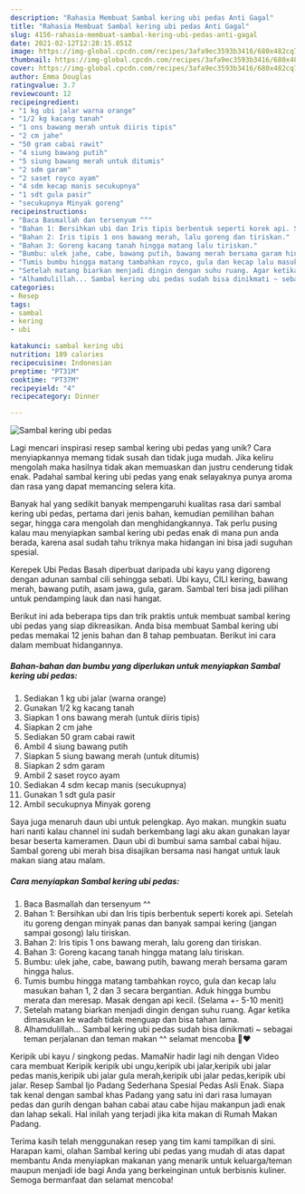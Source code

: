 ```yaml
---
description: "Rahasia Membuat Sambal kering ubi pedas Anti Gagal"
title: "Rahasia Membuat Sambal kering ubi pedas Anti Gagal"
slug: 4156-rahasia-membuat-sambal-kering-ubi-pedas-anti-gagal
date: 2021-02-12T12:28:15.851Z
image: https://img-global.cpcdn.com/recipes/3afa9ec3593b3416/680x482cq70/sambal-kering-ubi-pedas-foto-resep-utama.jpg
thumbnail: https://img-global.cpcdn.com/recipes/3afa9ec3593b3416/680x482cq70/sambal-kering-ubi-pedas-foto-resep-utama.jpg
cover: https://img-global.cpcdn.com/recipes/3afa9ec3593b3416/680x482cq70/sambal-kering-ubi-pedas-foto-resep-utama.jpg
author: Emma Douglas
ratingvalue: 3.7
reviewcount: 12
recipeingredient:
- "1 kg ubi jalar warna orange"
- "1/2 kg kacang tanah"
- "1 ons bawang merah untuk diiris tipis"
- "2 cm jahe"
- "50 gram cabai rawit"
- "4 siung bawang putih"
- "5 siung bawang merah untuk ditumis"
- "2 sdm garam"
- "2 saset royco ayam"
- "4 sdm kecap manis secukupnya"
- "1 sdt gula pasir"
- "secukupnya Minyak goreng"
recipeinstructions:
- "Baca Basmallah dan tersenyum ^^"
- "Bahan 1: Bersihkan ubi dan Iris tipis berbentuk seperti korek api. Setelah itu goreng dengan minyak panas dan banyak sampai kering (jangan sampai gosong) lalu tiriskan."
- "Bahan 2: Iris tipis 1 ons bawang merah, lalu goreng dan tiriskan."
- "Bahan 3: Goreng kacang tanah hingga matang lalu tiriskan."
- "Bumbu: ulek jahe, cabe, bawang putih, bawang merah bersama garam hingga halus."
- "Tumis bumbu hingga matang tambahkan royco, gula dan kecap lalu masukan bahan 1, 2 dan 3 secara bergantian. Aduk hingga bumbu merata dan meresap. Masak dengan api kecil. (Selama +- 5-10 menit)"
- "Setelah matang biarkan menjadi dingin dengan suhu ruang. Agar ketika dimasukan ke wadah tidak menguap dan bisa tahan lama."
- "Alhamdulillah... Sambal kering ubi pedas sudah bisa dinikmati ~ sebagai teman perjalanan dan teman makan ^^ selamat mencoba 🤗❤️"
categories:
- Resep
tags:
- sambal
- kering
- ubi

katakunci: sambal kering ubi 
nutrition: 189 calories
recipecuisine: Indonesian
preptime: "PT31M"
cooktime: "PT37M"
recipeyield: "4"
recipecategory: Dinner

---
```



![Sambal kering ubi pedas](https://img-global.cpcdn.com/recipes/3afa9ec3593b3416/680x482cq70/sambal-kering-ubi-pedas-foto-resep-utama.jpg)

Lagi mencari inspirasi resep sambal kering ubi pedas yang unik? Cara menyiapkannya memang tidak susah dan tidak juga mudah. Jika keliru mengolah maka hasilnya tidak akan memuaskan dan justru cenderung tidak enak. Padahal sambal kering ubi pedas yang enak selayaknya punya aroma dan rasa yang dapat memancing selera kita.

Banyak hal yang sedikit banyak mempengaruhi kualitas rasa dari sambal kering ubi pedas, pertama dari jenis bahan, kemudian pemilihan bahan segar, hingga cara mengolah dan menghidangkannya. Tak perlu pusing kalau mau menyiapkan sambal kering ubi pedas enak di mana pun anda berada, karena asal sudah tahu triknya maka hidangan ini bisa jadi suguhan spesial.

Kerepek Ubi Pedas Basah diperbuat daripada ubi kayu yang digoreng dengan adunan sambal cili sehingga sebati. Ubi kayu, CILI kering, bawang merah, bawang putih, asam jawa, gula, garam. Sambal teri bisa jadi pilihan untuk pendamping lauk dan nasi hangat.


Berikut ini ada beberapa tips dan trik praktis untuk membuat sambal kering ubi pedas yang siap dikreasikan. Anda bisa membuat Sambal kering ubi pedas memakai 12 jenis bahan dan 8 tahap pembuatan. Berikut ini cara dalam membuat hidangannya.

<!--inarticleads1-->

##### Bahan-bahan dan bumbu yang diperlukan untuk menyiapkan Sambal kering ubi pedas:

1. Sediakan 1 kg ubi jalar (warna orange)
1. Gunakan 1/2 kg kacang tanah
1. Siapkan 1 ons bawang merah (untuk diiris tipis)
1. Siapkan 2 cm jahe
1. Sediakan 50 gram cabai rawit
1. Ambil 4 siung bawang putih
1. Siapkan 5 siung bawang merah (untuk ditumis)
1. Siapkan 2 sdm garam
1. Ambil 2 saset royco ayam
1. Sediakan 4 sdm kecap manis (secukupnya)
1. Gunakan 1 sdt gula pasir
1. Ambil secukupnya Minyak goreng


Saya juga menaruh daun ubi untuk pelengkap. Ayo makan. mungkin suatu hari nanti kalau channel ini sudah berkembang lagi aku akan gunakan layar besar beserta kameramen. Daun ubi di bumbui sama sambal cabai hijau. Sambal goreng ubi merah bisa disajikan bersama nasi hangat untuk lauk makan siang atau malam. 

<!--inarticleads2-->

##### Cara menyiapkan Sambal kering ubi pedas:

1. Baca Basmallah dan tersenyum ^^
1. Bahan 1: Bersihkan ubi dan Iris tipis berbentuk seperti korek api. Setelah itu goreng dengan minyak panas dan banyak sampai kering (jangan sampai gosong) lalu tiriskan.
1. Bahan 2: Iris tipis 1 ons bawang merah, lalu goreng dan tiriskan.
1. Bahan 3: Goreng kacang tanah hingga matang lalu tiriskan.
1. Bumbu: ulek jahe, cabe, bawang putih, bawang merah bersama garam hingga halus.
1. Tumis bumbu hingga matang tambahkan royco, gula dan kecap lalu masukan bahan 1, 2 dan 3 secara bergantian. Aduk hingga bumbu merata dan meresap. Masak dengan api kecil. (Selama +- 5-10 menit)
1. Setelah matang biarkan menjadi dingin dengan suhu ruang. Agar ketika dimasukan ke wadah tidak menguap dan bisa tahan lama.
1. Alhamdulillah... Sambal kering ubi pedas sudah bisa dinikmati ~ sebagai teman perjalanan dan teman makan ^^ selamat mencoba 🤗❤️


Keripik ubi kayu / singkong pedas. MamaNir hadir lagi nih dengan Video cara membuat Keripik keripik ubi ungu,keripik ubi jalar,keripik ubi jalar pedas manis,keripik ubi jalar gula merah,keripik ubi jalar pedas,keripik ubi jalar. Resep Sambal Ijo Padang Sederhana Spesial Pedas Asli Enak. Siapa tak kenal dengan sambal khas Padang yang satu ini dari rasa lumayan pedas dan gurih dengan bahan cabai atau cabe hijau makanpun jadi enak dan lahap sekali. Hal inilah yang terjadi jika kita makan di Rumah Makan Padang. 

Terima kasih telah menggunakan resep yang tim kami tampilkan di sini. Harapan kami, olahan Sambal kering ubi pedas yang mudah di atas dapat membantu Anda menyiapkan makanan yang menarik untuk keluarga/teman maupun menjadi ide bagi Anda yang berkeinginan untuk berbisnis kuliner. Semoga bermanfaat dan selamat mencoba!
